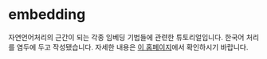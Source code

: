 # embedding
자연언어처리의 근간이 되는 각종 임베딩 기법들에 관련한 튜토리얼입니다. 한국어 처리를 염두에 두고 작성됐습니다.
자세한 내용은 [이 홈페이지](http://ratsgo.github.io/embedding)에서 확인하시기 바랍니다.